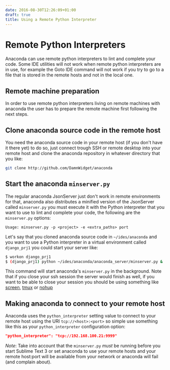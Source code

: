 ```yaml
---
date: 2016-08-30T12:26:09+01:00
draft: true
title: Using a Remote Python Interpreter
---
```


# Remote Python Interpreters

Anaconda can use remote python interpreters to lint and complete your code. Some IDE utilities will not work when remote python interpreters are in use, for example the Goto IDE command will not work if you try to go to a file that is stored in the remote hosts and not in the local one.

## Remote machine preparation

In order to use remote python interpreters living on remote machines with anaconda the user has to prepare the remote machine first following the next steps.

## Clone anaconda source code in the remote host

You need the anaconda source code in your remote host (if you don't have it there yet) to do so, just connect trough SSH or remote desktop into your remote host and clone the anaconda repository in whatever directory that you like:
```bash
git clone http://github.com/DamnWidget/anaconda
```

## Start the anaconda `minserver.py`

The regular anaconda JsonServer just don't work in remote environments for that, anaconda also distributes a minified version of the JsonServer called `minserver.py` you must execute it with the Python interpreter that you want to use to lint and complete your code, the following are the `minserver.py` options:

```
Usage: minserver.py -p <project> -e <extra_paths> port
```
Let's say that you cloned anaconda source code in `~/ides/anaconda` and you want to use a Python interpreter in a virtual environment called `django_prj1` you could start your server like:

```bash
$ workon django_prj1
$ (django_prj1) python ~/ides/anaconda/anaconda_server/minserver.py &
```
This command will start anaconda's `minserver.py` in the background. Note that if you close your ssh session the server would finish as well, if you want to be able to close your session you should be using something like [screen](http://www.gnu.org/software/screen/), [tmux](http://tmux.github.io/) or [nohup](http://linux.die.net/man/1/nohup)

## Making anaconda to connect to your remote host

Anaconda uses the `python_interpreter` setting value to connect to your remote host using the URI `tcp://<host>:<port>` so simple use something like this as your `python_interpreter` configuration option:

```json
"python_interpreter": "tcp://192.168.100.21:9999"
```

*Note*: Take into account that the `minserver.py` *must* be running before you start Sublime Text 3 or set anaconda to use your remote hosts and your remote host:port will be available from your network or anaconda will fail (and complain about).


